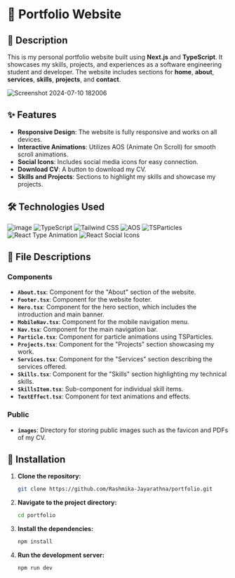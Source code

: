 # 🌟 Portfolio Website

## 📄 Description

This is my personal portfolio website built using **Next.js** and **TypeScript**. It showcases my skills, projects, and experiences as a software engineering student and developer. The website includes sections for **home**, **about**, **services**, **skills**, **projects**, and **contact**.

![Screenshot 2024-07-10 182006](https://github.com/Rashmika-Jayarathna/portfolio/assets/153979130/037eeb09-7af2-4c7c-89c5-f1e3b2ec89e1)


## ✨ Features

- **Responsive Design**: The website is fully responsive and works on all devices.
- **Interactive Animations**: Utilizes AOS (Animate On Scroll) for smooth scroll animations.
- **Social Icons**: Includes social media icons for easy connection.
- **Download CV**: A button to download my CV.
- **Skills and Projects**: Sections to highlight my skills and showcase my projects.

## 🛠️ Technologies Used

![image](https://img.shields.io/badge/next%20js-000000?style=for-the-badge&logo=nextdotjs&logoColor=white)
![TypeScript](https://img.shields.io/badge/TypeScript-007ACC?style=for-the-badge&logo=typescript&logoColor=white)
![Tailwind CSS](https://img.shields.io/badge/Tailwind_CSS-38B2AC?style=for-the-badge&logo=tailwind-css&logoColor=white)
![AOS](https://img.shields.io/badge/AOS-000000?style=flat&logo=aos&logoColor=white)
![TSParticles](https://img.shields.io/badge/TSParticles-007ACC?style=flat&logo=typescript&logoColor=white)
![React Type Animation](https://img.shields.io/badge/React%20Type%20Animation-61DAFB?style=flat&logo=react&logoColor=white)
![React Social Icons](https://img.shields.io/badge/React%20Social%20Icons-61DAFB?style=flat&logo=react&logoColor=white)

## 📂 File Descriptions

### Components

- **`About.tsx`**: Component for the "About" section of the website.
- **`Footer.tsx`**: Component for the website footer.
- **`Hero.tsx`**: Component for the hero section, which includes the introduction and main banner.
- **`MobileNav.tsx`**: Component for the mobile navigation menu.
- **`Nav.tsx`**: Component for the main navigation bar.
- **`Particle.tsx`**: Component for particle animations using TSParticles.
- **`Projects.tsx`**: Component for the "Projects" section showcasing my work.
- **`Services.tsx`**: Component for the "Services" section describing the services offered.
- **`Skills.tsx`**: Component for the "Skills" section highlighting my technical skills.
- **`SkillsItem.tsx`**: Sub-component for individual skill items.
- **`TextEffect.tsx`**: Component for text animations and effects.

### Public

- **`images`**: Directory for storing public images such as the favicon and PDFs of my CV.

## 🚀 Installation

1. **Clone the repository:**
    ```bash
    git clone https://github.com/Rashmika-Jayarathna/portfolio.git
    ```

2. **Navigate to the project directory:**
    ```bash
    cd portfolio
    ```

3. **Install the dependencies:**
    ```bash
    npm install
    ```

4. **Run the development server:**
    ```bash
    npm run dev
    ```
